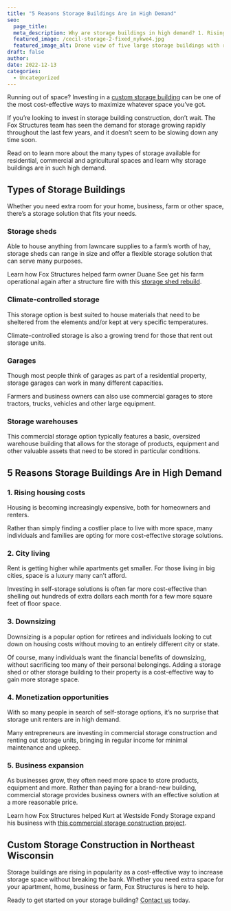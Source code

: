 ```yaml
---
title: "5 Reasons Storage Buildings Are in High Demand"
seo:
  page_title:
  meta_description: Why are storage buildings in high demand? 1. Rising housing costs. 2. City living. 3. Downsizing. 4. Monetization opportunities. 5. Business expansion.
  featured_image: /cecil-storage-2-fixed_nykwe4.jpg
  featured_image_alt: Drone view of five large storage buildings with red roofs 
draft: false
author:
date: 2022-12-13
categories:
  - Uncategorized
---
```


Running out of space? Investing in a [custom storage building](/construction-services/storage/) can be one of the most cost-effective ways to maximize whatever space you’ve got.

If you’re looking to invest in storage building construction, don’t wait. The Fox Structures team has seen the demand for storage growing rapidly throughout the last few years, and it doesn’t seem to be slowing down any time soon.

Read on to learn more about the many types of storage available for residential, commercial and agricultural spaces and learn why storage buildings are in such high demand.

## Types of Storage Buildings
Whether you need extra room for your home, business, farm or other space, there’s a storage solution that fits your needs.

### Storage sheds
Able to house anything from lawncare supplies to a farm’s worth of hay, storage sheds can range in size and offer a flexible storage solution that can serve many purposes. 

Learn how Fox Structures helped farm owner Duane See get his farm operational again after a structure fire with this [storage shed rebuild](/portfolio/see-farms-rebuild/).

### Climate-controlled storage
This storage option is best suited to house materials that need to be sheltered from the elements and/or kept at very specific temperatures.

Climate-controlled storage is also a growing trend for those that rent out storage units.

### Garages
Though most people think of garages as part of a residential property, storage garages can work in many different capacities.

Farmers and business owners can also use commercial garages to store tractors, trucks, vehicles and other large equipment.

### Storage warehouses
This commercial storage option typically features a basic, oversized warehouse building that allows for the storage of products, equipment and other valuable assets that need to be stored in particular conditions.

## 5 Reasons Storage Buildings Are in High Demand

### 1. Rising housing costs
Housing is becoming increasingly expensive, both for homeowners and renters.

Rather than simply finding a costlier place to live with more space, many individuals and families are opting for more cost-effective storage solutions.

### 2. City living
Rent is getting higher while apartments get smaller. For those living in big cities, space is a luxury many can’t afford.

Investing in self-storage solutions is often far more cost-effective than shelling out hundreds of extra dollars each month for a few more square feet of floor space.

### 3. Downsizing
Downsizing is a popular option for retirees and individuals looking to cut down on housing costs without moving to an entirely different city or state.

Of course, many individuals want the financial benefits of downsizing, without sacrificing too many of their personal belongings. Adding a storage shed or other storage building to their property is a cost-effective way to gain more storage space.

### 4. Monetization opportunities
With so many people in search of self-storage options, it’s no surprise that storage unit renters are in high demand.

Many entrepreneurs are investing in commercial storage construction and renting out storage units, bringing in regular income for minimal maintenance and upkeep.

### 5. Business expansion
As businesses grow, they often need more space to store products, equipment and more. Rather than paying for a brand-new building, commercial storage provides business owners with an effective solution at a more reasonable price.

Learn how Fox Structures helped Kurt at Westside Fondy Storage expand his business with [this commercial storage construction project](/portfolio/westside-fondy-storage/).

## Custom Storage Construction in Northeast Wisconsin
Storage buildings are rising in popularity as a cost-effective way to increase storage space without breaking the bank. Whether you need extra space for your apartment, home, business or farm, Fox Structures is here to help.

Ready to get started on your storage building? [Contact us](/contact/) today.